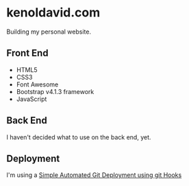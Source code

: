 # kenoldavid.com

Building my personal website.

Front End
---------
- HTML5
- CSS3
- Font Awesome
- Bootstrap v4.1.3 framework
- JavaScript  

Back End
--------
I haven't decided what to use on the back end, yet.

Deployment
--------
I'm using a [Simple Automated Git Deployment using git Hooks](https://gist.github.com/noelboss/3fe13927025b89757f8fb12e9066f2fa)
